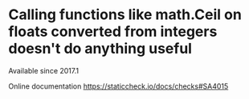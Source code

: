 # Calling functions like math.Ceil on floats converted from integers doesn't do anything useful

Available since
    2017.1

Online documentation
    https://staticcheck.io/docs/checks#SA4015
